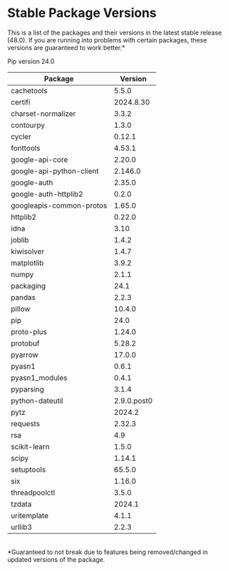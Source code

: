 # Stable Package Versions
This is a list of the packages and their versions in the latest
stable release (48.0). If you are running into problems with certain packages, these versions are guaranteed to work better.*

<!-- Copyright (C) 2024, Drew Wingfield

This document is part of EDrewcated Guesser by Drew Wingfield, found at https://github.com/DrewWing/EDrewcatedGuesser.
EDrewcated Guesser is free software: you can redistribute it and/or modify it under 
the terms of the AGNU Affero General Public License as published by the Free Software 
Foundation, either version 3 of the License, or (at your option) any later version.

EDrewcated Guesser is distributed in the hope that it will be useful, but WITHOUT ANY 
WARRANTY; without even the implied warranty of MERCHANTABILITY or FITNESS FOR A PARTICULAR 
PURPOSE. See the AGNU Affero General Public License for more details.

You should have received a copy of the AGNU Affero General Public License along with 
EDrewcated Guesser. If not, see <https://www.gnu.org/licenses/>.

See the documentation in the README.md file. -->

Pip version 24.0

Package                  | Version |
------------------------ |-----------
cachetools               | 5.5.0
certifi                  | 2024.8.30
charset-normalizer       | 3.3.2
contourpy                | 1.3.0
cycler                   | 0.12.1
fonttools                | 4.53.1
google-api-core          | 2.20.0
google-api-python-client | 2.146.0
google-auth              | 2.35.0
google-auth-httplib2     | 0.2.0
googleapis-common-protos | 1.65.0
httplib2                 | 0.22.0
idna                     | 3.10
joblib                   | 1.4.2
kiwisolver               | 1.4.7
matplotlib               | 3.9.2
numpy                    | 2.1.1
packaging                | 24.1
pandas                   | 2.2.3
pillow                   | 10.4.0
pip                      | 24.0
proto-plus               | 1.24.0
protobuf                 | 5.28.2
pyarrow                  | 17.0.0
pyasn1                   | 0.6.1
pyasn1_modules           | 0.4.1
pyparsing                | 3.1.4
python-dateutil          | 2.9.0.post0
pytz                     | 2024.2
requests                 | 2.32.3
rsa                      | 4.9
scikit-learn             | 1.5.0
scipy                    | 1.14.1
setuptools               | 65.5.0
six                      | 1.16.0
threadpoolctl            | 3.5.0
tzdata                   | 2024.1
uritemplate              | 4.1.1
urllib3                  | 2.2.3

\
*Guaranteed to not break due to features being removed/changed in updated versions of the package.